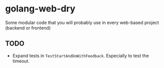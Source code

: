 # golang-web-dry
Some modular code that you will probably use in every web-based project (backend or frontend)

## TODO
- Expand tests in `TestStartAndDoWithFeedback`. Especially to test the timeout.
